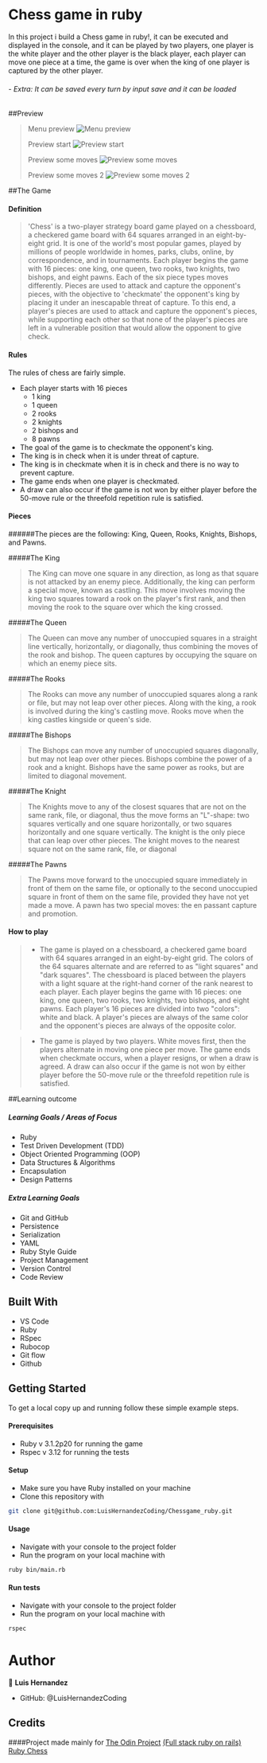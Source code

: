 # Chess game in ruby

In this project i build a Chess game in ruby!, it can be executed and displayed in the console, and it can be played by two players, one player is the white player and the other player is the black player, each player can move one piece at a time, the game is over when the king of one player is captured by the other player.

###### - Extra: It can be saved every turn by input save and it can be loaded 

##Preview
> Menu preview
![Menu preview](assets/preview_menu.png)
> 
> Preview start
![Preview start](assets/preview_1.png)
> 
> Preview some moves
![Preview some moves](assets/preview_2.png)
> 
> Preview some moves 2
![Preview some moves 2](assets/preview_3.png)
> 

##The Game

#### Definition
> 'Chess' is a two-player strategy board game played on a chessboard, a checkered game board with 64 squares arranged in an eight-by-eight grid. It is one of the world's most popular games, played by millions of people worldwide in homes, parks, clubs, online, by correspondence, and in tournaments. Each player begins the game with 16 pieces: one king, one queen, two rooks, two knights, two bishops, and eight pawns. Each of the six piece types moves differently. Pieces are used to attack and capture the opponent's pieces, with the objective to 'checkmate' the opponent's king by placing it under an inescapable threat of capture. To this end, a player's pieces are used to attack and capture the opponent's pieces, while supporting each other so that none of the player's pieces are left in a vulnerable position that would allow the opponent to give check.

#### Rules
The rules of chess are fairly simple. 
- Each player starts with 16 pieces
	- 1 king
	- 1 queen
	- 2 rooks
	- 2 knights
	- 2 bishops and 
	-  8 pawns
- The goal of the game is to checkmate the opponent's king. 
- The king is in check when it is under threat of capture. 
- The king is in checkmate when it is in check and there is no way to prevent capture. 
- The game ends when one player is checkmated. 
- A draw can also occur if the game is not won by either player before the 50-move rule or the threefold repetition rule is satisfied.

#### Pieces
######The pieces are the following: King, Queen, Rooks, Knights, Bishops, and Pawns.

#####The King
> The King can move one square in any direction, as long as that square is not attacked by an enemy piece. Additionally, the king can perform a special move, known as castling. This move involves moving the king two squares toward a rook on the player's first rank, and then moving the rook to the square over which the king crossed.

#####The Queen
> The Queen can move any number of unoccupied squares in a straight line vertically, horizontally, or diagonally, thus combining the moves of the rook and bishop. The queen captures by occupying the square on which an enemy piece sits.

#####The Rooks
> The Rooks can move any number of unoccupied squares along a rank or file, but may not leap over other pieces. Along with the king, a rook is involved during the king's castling move. Rooks move when the king castles kingside or queen's side.

#####The Bishops
> The Bishops can move any number of unoccupied squares diagonally, but may not leap over other pieces. Bishops combine the power of a rook and a knight. Bishops have the same power as rooks, but are limited to diagonal movement.

#####The Knight
> The Knights move to any of the closest squares that are not on the same rank, file, or diagonal, thus the move forms an "L"-shape: two squares vertically and one square horizontally, or two squares horizontally and one square vertically. The knight is the only piece that can leap over other pieces. The knight moves to the nearest square not on the same rank, file, or diagonal

#####The Pawns
> The Pawns move forward to the unoccupied square immediately in front of them on the same file, or optionally to the second unoccupied square in front of them on the same file, provided they have not yet made a move. A pawn has two special moves: the en passant capture and promotion.

#### How to play
> - The game is played on a chessboard, a checkered game board with 64 squares arranged in an eight-by-eight grid. The colors of the 64 squares alternate and are referred to as "light squares" and "dark squares". The chessboard is placed between the players with a light square at the right-hand corner of the rank nearest to each player. Each player begins the game with 16 pieces: one king, one queen, two rooks, two knights, two bishops, and eight pawns. Each player's 16 pieces are divided into two "colors": white and black. A player's pieces are always of the same color and the opponent's pieces are always of the opposite color.

> - The game is played by two players. White moves first, then the players alternate in moving one piece per move. The game ends when checkmate occurs, when a player resigns, or when a draw is agreed. A draw can also occur if the game is not won by either player before the 50-move rule or the threefold repetition rule is satisfied.

##Learning outcome

##### Learning Goals / Areas of Focus

- Ruby
- Test Driven Development (TDD)
- Object Oriented Programming (OOP)
- Data Structures & Algorithms
- Encapsulation
- Design Patterns

##### Extra Learning Goals

- Git and GitHub
- Persistence
- Serialization
- YAML
- Ruby Style Guide
- Project Management
- Version Control
- Code Review

## Built With

- VS Code
- Ruby
- RSpec
- Rubocop
- Git flow
- Github


## Getting Started

To get a local copy up and running follow these simple example steps.

#### Prerequisites

- Ruby v 3.1.2p20 for running the game
- Rspec v 3.12 for running the tests


#### Setup

- Make sure you have Ruby installed on your machine
- Clone this repository with
```bash
git clone git@github.com:LuisHernandezCoding/Chessgame_ruby.git
```

#### Usage

- Navigate with your console to the project folder
- Run the program on your local machine with

```bash
ruby bin/main.rb
```

#### Run tests

- Navigate with your console to the project folder
- Run the program on your local machine with

```bash
rspec
```

# Author

👤 **Luis Hernandez**

- GitHub: @LuisHernandezCoding

## Credits

####Project made mainly for 
[The Odin Project](https://www.theodinproject.com)
[(Full stack ruby on rails)](https://www.theodinproject.com/paths/full-stack-ruby-on-rails/courses/ruby)
[Ruby Chess](https://www.theodinproject.com/lessons/ruby-ruby-final-project)